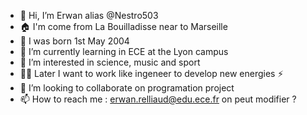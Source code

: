 - 👋 Hi, I’m Erwan alias @Nestro503
- 🏠 I'm come from La Bouilladisse near to Marseille
- 🎂 I was born 1st May 2004
- 🌱 I’m currently learning in ECE at the Lyon campus
- 👀 I’m interested in science, music and sport
- 👨‍🎓 Later I want to work like ingeneer to develop new energies ⚡
- 💞️ I’m looking to collaborate on programation project
- 📫 How to reach me : erwan.relliaud@edu.ece.fr
on peut modifier ?
<!---
Nestro503/Nestro503 is a ✨ special ✨ repository because its `README.md` (this file) appears on your GitHub profile.
You can click the Preview link to take a look at your changes.
--->
